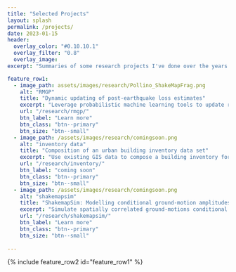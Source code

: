 ```yaml
---
title: "Selected Projects"
layout: splash
permalink: /projects/
date: 2023-01-15
header:
  overlay_color: "#0.10.10.1"
  overlay_filter: "0.8"
  overlay_image: 
excerpt: "Summaries of some research projects I've done over the years. Work in progress."

feature_row1:
  - image_path: assets/images/research/Pollino_ShakeMapFrag.png
    alt: "RMGP"
    title: "Dynamic updating of post-earthquake loss estimates"
    excerpt: "Leverage probabilistic machine learning tools to update risk models with early damage reports"
    url: "/research/rmgp/"
    btn_label: "Learn more"
    btn_class: "btn--primary"
    btn_size: "btn--small"
  - image_path: /assets/images/research/comingsoon.png
    alt: "inventory data"
    title: "Composition of an urban building inventory data set"
    excerpt: "Use existing GIS data to compose a building inventory for risk assessment"
    url: "/research/inventory/"
    btn_label: "coming soon"
    btn_class: "btn--primary"
    btn_size: "btn--small"
  - image_path: /assets/images/research/comingsoon.png
    alt: "shakemapsim"
    title: "ShakemapSim: Modelling conditional ground-motion amplitudes"
    excerpt: "Simulate spatially correlated ground-motions conditional on seismic network recordings"
    url: "/research/shakemapsim/"
    btn_label: "Learn more"
    btn_class: "btn--primary"
    btn_size: "btn--small"
    
---
```


{% include feature_row2 id="feature_row1" %}
